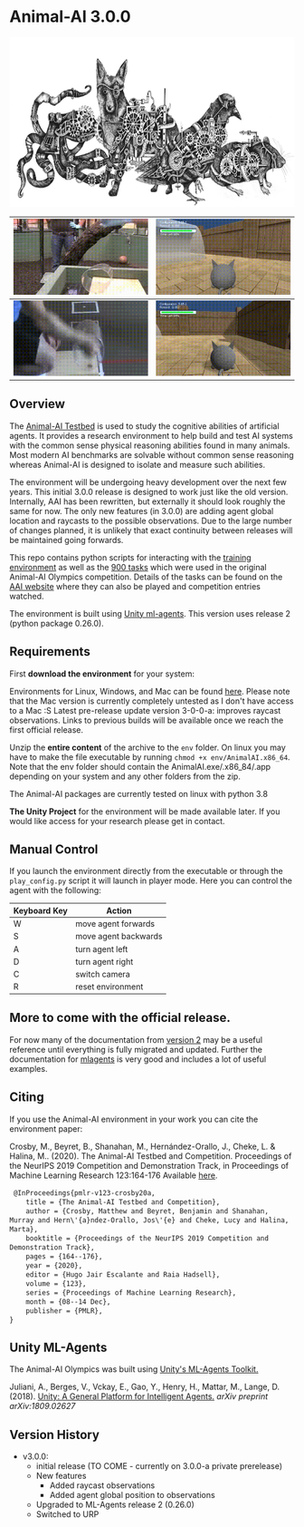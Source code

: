 # Animal-AI 3.0.0

<p align="center">
  <img height="300" src="figs/steampunkFOURcrop.png">
</p>


| ![](figs/animal-cyl-fail.gif) | ![](figs/agent-cyl-fail.gif) |
|---|---|
| ![](figs/animal-cyl-pass.gif) | ![](figs/agent-cyl-pass.gif) |

## Overview

The [Animal-AI Testbed](http://animalaiolympics.com/AAI) is used to study the cognitive abilities of artificial agents. It provides a research environment to help build and test AI systems with the common sense physical reasoning abilities found in many animals. Most modern AI benchmarks are solvable without common sense reasoning whereas Animal-AI is designed to isolate and measure such abilities.

The environment will be undergoing heavy development over the next few years. This initial 3.0.0 release is designed to work just like the old version. Internally, AAI has been rewritten, but externally it should look roughly the same for now. The only new features (in 3.0.0) are adding agent global location and raycasts to the possible observations. Due to the large number of changes planned, it is unlikely that exact continuity between releases will be maintained going forwards.

This repo contains python scripts for interacting with the [training environment](animalai) as well as the [900 tasks](competition_configurations) which were used in the original Animal-AI Olympics competition. Details of the tasks can be found on the [AAI website](http://animalaiolympics.com/AAI/testbed) where they can also be played and competition entries watched.

The environment is built using [Unity ml-agents](https://github.com/Unity-Technologies/ml-agents/tree/master/docs). This version uses release 2 (python package 0.26.0).

## Requirements

First **download the environment** for your system:

Environments for Linux, Windows, and Mac can be found [here](https://drive.google.com/drive/folders/1CkqmZ_rxsvPa8aTS3qhllTvb9uDCjRvg?usp=sharing). Please note that the Mac version is currently completely untested as I don't have access to a Mac :S Latest pre-release update version 3-0-0-a: improves raycast observations. Links to previous builds will be available once we reach the first official release.

Unzip the **entire content** of the archive to the `env` folder. On linux you may have to make the file executable by running `chmod +x env/AnimalAI.x86_64`. Note that the env folder should contain the AnimalAI.exe/.x86_84/.app depending on your system and any other folders from the zip.

The Animal-AI packages are currently tested on linux with python 3.8

**The Unity Project** for the environment will be made available later. If you would like access for your research please get in contact. 

## Manual Control

If you launch the environment directly from the executable or through the `play_config.py` script it will launch
 in player mode. Here you can control the agent with the following:

| Keyboard Key  | Action    |
| --- | --- |
| W   | move agent forwards |
| S   | move agent backwards|
| A   | turn agent left     |
| D   | turn agent right    |
| C   | switch camera       |
| R   | reset environment   |

## More to come with the official release.

For now many of the documentation from [version 2](https://github.com/beyretb/AnimalAI-Olympics) may be a useful reference until everything is fully migrated and updated. Further the documentation for [mlagents](https://github.com/Unity-Technologies/ml-agents) is very good and includes a lot of useful examples.

## Citing
If you use the Animal-AI environment in your work you can cite the environment paper:

 Crosby, M., Beyret, B., Shanahan, M., Hernández-Orallo, J., Cheke, L. & Halina, M.. (2020). The Animal-AI Testbed and Competition. Proceedings of the NeurIPS 2019 Competition and Demonstration Track, in Proceedings of Machine Learning Research 123:164-176 Available [here](http://proceedings.mlr.press/v123/crosby20a.html).
```
 @InProceedings{pmlr-v123-crosby20a, 
    title = {The Animal-AI Testbed and Competition}, 
    author = {Crosby, Matthew and Beyret, Benjamin and Shanahan, Murray and Hern\'{a}ndez-Orallo, Jos\'{e} and Cheke, Lucy and Halina, Marta}, 
    booktitle = {Proceedings of the NeurIPS 2019 Competition and Demonstration Track}, 
    pages = {164--176}, 
    year = {2020}, 
    editor = {Hugo Jair Escalante and Raia Hadsell}, 
    volume = {123}, 
    series = {Proceedings of Machine Learning Research}, 
    month = {08--14 Dec}, 
    publisher = {PMLR}, 
} 
```

## Unity ML-Agents

The Animal-AI Olympics was built using [Unity's ML-Agents Toolkit.](https://github.com/Unity-Technologies/ml-agents)

Juliani, A., Berges, V., Vckay, E., Gao, Y., Henry, H., Mattar, M., Lange, D. (2018). [Unity: A General Platform for 
Intelligent Agents.](https://arxiv.org/abs/1809.02627) *arXiv preprint arXiv:1809.02627*

## Version History

- v3.0.0: 
  - initial release (TO COME - currently on 3.0.0-a private prerelease)
  - New features
    - Added raycast observations
    - Added agent global position to observations
  - Upgraded to ML-Agents release 2 (0.26.0)
  - Switched to URP    
